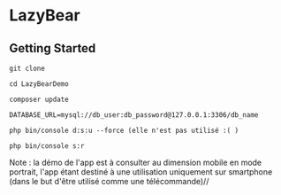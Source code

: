 # LazyBear

## Getting Started 

    git clone

    cd LazyBearDemo

    composer update

    DATABASE_URL=mysql://db_user:db_password@127.0.0.1:3306/db_name

    php bin/console d:s:u --force (elle n'est pas utilisé :( )

    php bin/console s:r 

Note : la démo de l'app est à consulter au dimension mobile en mode portrait, l'app étant destiné à une utilisation uniquement sur smartphone (dans le but d'être utilisé comme une télécommande)//